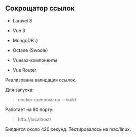 ## Сокрощатор ссылок
 - Laravel 8
 - Vue 3

 - MongoDB :)
 - Octane (Swoole)
 - Vuesax-компоненты
 - Vue Router

Реализована валидация ссылок.

Для запуска:
> docker-compose up --build

Работает на 80 порту:
> http://localhost/

Билдится около 420 секунд. Тестировалось на mac/linux.
